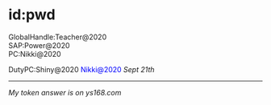 # id:pwd
GlobalHandle:Teacher@2020   
SAP:Power@2020   
PC:Nikki@2020 

DutyPC:Shiny@2020   <span style="color:rgb(0,0,255)">Nikki@2020</span> *Sept 21th*



------------------------------

*My token answer is on ys168.com*







